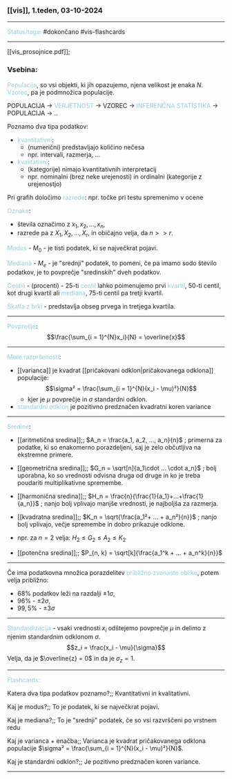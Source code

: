 ### [[vis]], 1.teden, 03-10-2024
---

<font color="#92cddc">Status/tags:</font> #dokončano  #vis-flashcards 

---

[[vis_prosojnice.pdf]];
### Vsebina:

<font color="#92cddc">Populacija</font>, so vsi objekti, ki jih opazujemo, njena velikost je enaka $N$.
<font color="#92cddc">Vzorec</font>, pa je podmnožica populacije.

POPULACIJA $\rightarrow$ <font color="#92cddc">VERJETNOST</font> $\rightarrow$ VZOREC $\rightarrow$ <font color="#92cddc">INFERENČNA STATISTIKA</font> $\rightarrow$ POPULACIJA $\rightarrow$ .. 

Poznamo dva tipa podatkov:
- <font color="#92cddc">kvantitativni</font>: 
	- (numerični) predstavljajo količino nečesa
	- npr. intervali, razmerja, ...
- <font color="#92cddc">kvalitativni</font>:
	- (kategorije) nimajo kvantitativnih interpretacij
	- npr. nominalni (brez neke urejenosti) in ordinalni (kategorije z urejenostjo)

Pri grafih določimo <font color="#92cddc">razrede</font>: npr. točke pri testu spremenimo v ocene

<font color="#92cddc">Oznake</font>: 
- števila označimo z $x_1, x_2, ..., x_n$,
- razrede pa z $X_1, X_2, ..., X_r$,
in običajno velja, da $n >> r$.

<font color="#92cddc">Modus</font> - $M_0$ - je tisti podatek, ki se največkrat pojavi. 

<font color="#92cddc">Mediana</font> - $M_e$ - je "srednji" podatek, to pomeni, če pa imamo sodo število podatkov, je to povprečje "sredinskih" dveh podatkov.

<font color="#92cddc">Centili</font> - (procenti) - 25-ti <font color="#92cddc">centil</font> lahko poimenujemo prvi <font color="#92cddc">kvartil</font>, 50-ti centil, kot drugi kvartil ali <font color="#92cddc">mediana</font>, 75-ti centil pa tretji kvartil.

<font color="#92cddc">Škatla z brki</font> - predstavlja obseg prvega in tretjega kvartila.

---

<font color="#92cddc">Povprečje</font>:
$$\frac{\sum_{i = 1}^{N}x_i}{N} = \overline{x}$$

---

<font color="#92cddc">Mere razpršenosti</font>:
- [[varianca]] je kvadrat [[pričakovani odklon|pričakovanega odklona]] populacije:
	$$\sigma² = \frac{\sum_{i = 1}^{N}(x_i - \mu)²}{N}$$
	- kjer je $\mu$ povprečje in $\sigma$ standardni odklon.
- <font color="#92cddc">standardni odklon</font> je pozitivno predznačen kvadratni koren variance

---

<font color="#92cddc">Sredine</font>:
- [[aritmetična sredina]];; $A_n = \frac{a_1, a_2, ..., a_n}{n}$ ; primerna za podatke, ki so enakomerno porazdeljeni, saj je zelo občutljiva na ekstremne primere.
<!--SR:!2024-11-03,15,290-->

- [[geometrična sredina]];; $G_n = \sqrt[n]{a_1\cdot ... \cdot a_n}$ ; bolj uporabna, ko so vrednosti odvisna druga od druge in ko je treba poudariti multiplikativne spremembe.
<!--SR:!2024-11-03,15,290-->

- [[harmonična sredina]];; $H_n = \frac{n}{\frac{1}{a_1}+...+\frac{1}{a_n}}$ ; nanjo bolj vplivajo manjše vrednosti, je najboljša za razmerja.
<!--SR:!2024-11-03,15,290-->

- [[kvadratna sredina]];; $K_n = \sqrt{\frac{a_1²+ ... + a_n²}{n}}$ ; nanjo bolj vplivajo, večje spremembe in dobro prikazuje odklone.
<!--SR:!2024-11-03,15,290-->

- npr. za $n = 2$ velja: $H_2 \leq G_2 \leq A_2 \leq K_2$

- [[potenčna sredina]];; $P_{n, k} = \sqrt[k]{\frac{a_1^k + ... + a_n^k}{n}}$
<!--SR:!2024-11-03,15,290-->

---

Če ima podatkovna množica porazdelitev <font color="#92cddc">približno zvonaste oblike</font>, potem velja približno:
- $68\%$ podatkov leži na razdalji $\pm1\sigma$,
- $96\%$ - $\pm2\sigma$,
- $99,5\%$ - $\pm3\sigma$

---

<font color="#92cddc">Standardizacija</font> - vsaki vrednosti $x_i$ odštejemo povprečje $\mu$ in delimo z njenim standardnim odklonom $\sigma$.
$$z_i = \frac{x_i - \mu}{\sigma}$$
Velja, da je $\overline{z} = 0$ in da je $\sigma_z = 1$. 

---

<font color="#92cddc">Flashcards:</font>

Katera dva tipa podatkov poznamo?;; Kvantitativni in kvalitativni.
<!--SR:!2024-11-03,15,290-->
Kaj je modus?;; To je podatek, ki se največkrat pojavi.
<!--SR:!2024-10-30,11,270-->
Kaj je mediana?;; To je "srednji" podatek, če so vsi razvrščeni po vrstnem redu
<!--SR:!2024-11-03,15,290-->
Kaj je varianca + enačba;; Varianca je kvadrat pričakovanega odklona populacije $\sigma² = \frac{\sum_{i = 1}^{N}(x_i - \mu)²}{N}$.
<!--SR:!2024-11-03,15,290-->
Kaj je standardni odklon?;; Je pozitivno predznačen koren variance.
<!--SR:!2024-11-03,15,290-->

---
